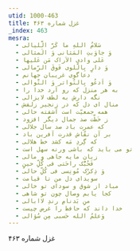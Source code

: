 ```yaml
---
utid: 1000-463
title: غزل شماره ۴۶۳
_index: 463
mesra:
  - سَلامُ اللهِ ما کَرَّ الَّلیالی
  - وَ جاوَبتِ المَثانی وَ الَمثالی
  - عَلی وادی الاَراک مَن عَلیها
  - وَ دارٍ بِالَّلوی فَوقَ الرِّمالی
  - دعاگوی غریبان جهانم
  - وَ اَدعُو بِالتّواتر وَ التَّوالی
  - به هر منزل که رو آرد خدا را
  - نگه دارش به لطف لایزالی
  - منال ای دل که در زنجیر زلفش
  - همه جمعیّت است آشفته حالی
  - ز خَطَّت صد جمال دیگر افزود
  - که عمرت باد صد سال جلالی
  - بر آن نقّاش قدرت آفرین باد
  - که گِردِ مَه کشد خط هلالی
  - تو می باید که باشی ورنه سهل است
  - زیان مایه جاهی و مالی
  - فَحُبُّک راحَتی فی کُلِّ حینٍ
  - وَ ذِکرُک مُونِسی فی کُلِّ حالی
  - سویدای دل من تا قیامت
  - مباد از شوق و سودای تو خالی
  - کجا یابم وصال چون تو شاهی
  - منِ بَدنامِ رندِ لاابالی
  - خدا داند که حافظ را غرض چیست
  - وَعلمُ الله حَسبی مِن سُؤالی
---
```

غزل شماره ۴۶۳
